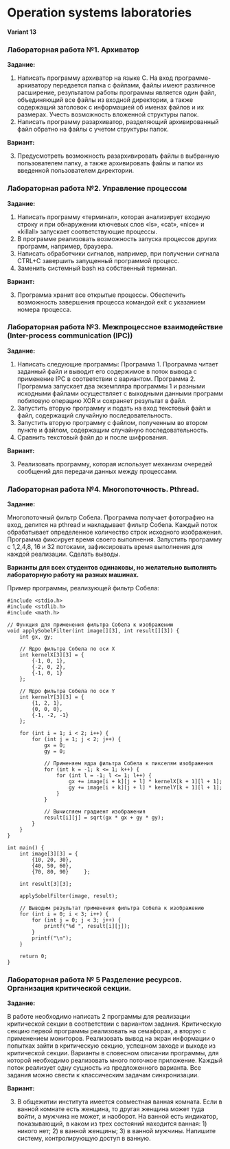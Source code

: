 # **Operation systems laboratories**
**Variant 13**

### **Лабораторная работа №1. Архиватор**

**Задание:**

1. Написать программу архиватор на языке C. На вход программе-архиватору 
передается папка с файлами, файлы имеют различное расширение, результатом работы 
программы является один файл, объединяющий все файлы из входной директории, а 
также содержащий заголовок с информацией об именах файлов и их размерах. Учесть 
возможность вложенной структуры папок. 
2. Написать программу разархиватор, разделяющий архивированный файл обратно на 
файлы с учетом структуры папок.

**Вариант:**

3.  Предусмотреть возможность разархивировать файлы в выбранную 
пользователем папку, а также архивировать файлы и папки из введенной 
пользователем директории. 


### **Лабораторная работа №2. Управление процессом**

**Задание:**

1.  Написать программу «терминал», которая анализирует входную строку и при 
обнаружении ключевых слов «ls», «cat», «nice» и «killall» запускает 
соответствующие процессы. 
2.  В программе реализовать возможность запуска процессов других программ, 
например, браузера. 
3.  Написать обработчики сигналов, например, при получении сигнала CTRL+C 
завершить запущенный программой процесс. 
4.  Заменить системный bash на собственный терминал. 

**Вариант:**

3.  Программа хранит все открытые процессы. Обеспечить возможность 
завершения процесса командой exit с указанием номера процесса. 


### **Лабораторная работа №3. Межпроцессное взаимодействие (Inter-process communication (IPC))**

**Задание:**

1.  Написать следующие программы:
Программа 1. Программа читает заданный файл и выводит его содержимое в поток 
вывода с применение IPC в соответствии с вариантом. 
Программа 2. Программа запускает два экземпляра программы 1 и разными 
исходными файлами осуществляет с выходными данными программ побитовую 
операцию XOR и сохраняет результат в файл.
3.  Запустить вторую программу и подать на вход текстовый файл и файл, 
содержащий случайную последовательность.
4.  Запустить вторую программу с файлом, полученным во втором пункте и 
файлом, содержащим случайную последовательность.
5.  Сравнить текстовый файл до и после шифрования. 

**Вариант:**

3.  Реализовать программу, которая использует механизм очередей сообщений для 
передачи данных между процессами.

 
### **Лабораторная работа №4. Многопоточность. Pthread.**

**Задание:**

Многопоточный фильтр Собела. Программа получает фотографию на вход, делится на 
pthread и накладывает фильтр Собела. Каждый поток обрабатывает определенное количество 
строк исходного изображения. Программа фиксирует время своего выполнения. 
Запустить программу с 1,2,4,8, 16 и 32 потоками, зафиксировать время выполнения для 
каждой реализации. Сделать выводы.

**Варианты для всех студентов одинаковы, но желательно выполнять лабораторную работу на разных машинах.**

Пример программы, реализующей фильтр Собела:

```
#include <stdio.h> 
#include <stdlib.h> 
#include <math.h> 

// Функция для применения фильтра Собела к изображению 
void applySobelFilter(int image[][3], int result[][3]) { 
    int gx, gy; 
     
    // Ядро фильтра Собела по оси X 
    int kernelX[3][3] = { 
        {-1, 0, 1}, 
        {-2, 0, 2}, 
        {-1, 0, 1} 
    }; 
     
    // Ядро фильтра Собела по оси Y 
    int kernelY[3][3] = { 
        {1, 2, 1}, 
        {0, 0, 0}, 
        {-1, -2, -1} 
    }; 
     
    for (int i = 1; i < 2; i++) { 
        for (int j = 1; j < 2; j++) { 
            gx = 0; 
            gy = 0; 
             
            // Применяем ядра фильтра Собела к пикселям изображения 
            for (int k = -1; k <= 1; k++) { 
                for (int l = -1; l <= 1; l++) { 
                    gx += image[i + k][j + l] * kernelX[k + 1][l + 1]; 
                    gy += image[i + k][j + l] * kernelY[k + 1][l + 1]; 
                } 
            } 
             
            // Вычисляем градиент изображения 
            result[i][j] = sqrt(gx * gx + gy * gy); 
        } 
    } 
} 
 
int main() { 
    int image[3][3] = { 
        {10, 20, 30}, 
        {40, 50, 60}, 
        {70, 80, 90}     }; 
     
    int result[3][3]; 
     
    applySobelFilter(image, result); 
     
    // Выводим результат применения фильтра Собела к изображению 
    for (int i = 0; i < 3; i++) { 
        for (int j = 0; j < 3; j++) { 
            printf("%d ", result[i][j]); 
        } 
        printf("\n"); 
    } 
     
    return 0; 
}
```

### **Лабораторная работа № 5 Разделение ресурсов. Организация критической секции.**

**Задание:**

В работе необходимо написать 2 программы для реализации критической секции 
в  соответствии  с  вариантом  задания.  Критическую  секцию  первой  программы 
реализовать на семафорах, а вторую с применением мониторов. Реализовать вывод на 
экран информации о попытках зайти в критическую секцию, успешном заходе и выходе 
из критической секции. 
Варианты  в  словесном  описании  программы,  для  которой  необходимо 
реализовать много поточное приложение. Каждый поток реализует одну сущность из 
предложенного  варианта.  Все  задания  можно  свести  к  классическим  задачам 
синхронизации.

**Вариант:**

3.  В  общежитии  института  имеется  совместная  ванная  комната.  Если  в 
ванной  комнате  есть  женщина,  то  другая  женщина  может  туда  войти,  а  мужчина  не 
может,  и  наоборот.  На  ванной  есть  индикатор,  показывающий,  в  каком  из  трех 
состояний находится ванная: 1) никого нет; 2) в ванной женщины; 3) в ванной мужчины. 
Напишите систему, контролирующую доступ в ванную. 
